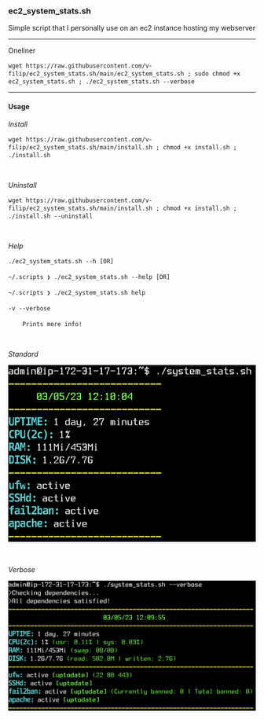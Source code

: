 ### ec2_system_stats.sh

Simple script that I personally use on an ec2 instance hosting my webserver

----

Oneliner

```
wget https://raw.githubusercontent.com/v-filip/ec2_system_stats.sh/main/ec2_system_stats.sh ; sudo chmod +x ec2_system_stats.sh ; ./ec2_system_stats.sh --verbose
```

----

#### Usage 

*Install*
```
wget https://raw.githubusercontent.com/v-filip/ec2_system_stats.sh/main/install.sh ; chmod +x install.sh ; ./install.sh
```

<br>

*Uninstall*

```
wget https://raw.githubusercontent.com/v-filip/ec2_system_stats.sh/main/install.sh ; chmod +x install.sh ; ./install.sh --uninstall
```

<br>

*Help*
```
./ec2_system_stats.sh --h [OR]

~/.scripts ❯ ./ec2_system_stats.sh --help [OR]

~/.scripts ❯ ./ec2_system_stats.sh help

-v --verbose

    Prints more info!
```

<br>

*Standard*

![pic1](https://github.com/v-filip/ec2_system_stats.sh/blob/main/example_img_base.png)

<br>

*Verbose*

![pic1](https://github.com/v-filip/ec2_system_stats.sh/blob/main/example_img_verbose.png)
